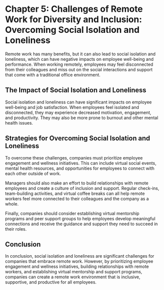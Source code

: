 Chapter 5: Challenges of Remote Work for Diversity and Inclusion: Overcoming Social Isolation and Loneliness
============================================================================================================

Remote work has many benefits, but it can also lead to social isolation and loneliness, which can have negative impacts on employee well-being and performance. When working remotely, employees may feel disconnected from their colleagues and miss out on the social interactions and support that come with a traditional office environment.

The Impact of Social Isolation and Loneliness
---------------------------------------------

Social isolation and loneliness can have significant impacts on employee well-being and job satisfaction. When employees feel isolated and disconnected, they may experience decreased motivation, engagement, and productivity. They may also be more prone to burnout and other mental health issues.

Strategies for Overcoming Social Isolation and Loneliness
---------------------------------------------------------

To overcome these challenges, companies must prioritize employee engagement and wellness initiatives. This can include virtual social events, mental health resources, and opportunities for employees to connect with each other outside of work.

Managers should also make an effort to build relationships with remote employees and create a culture of inclusion and support. Regular check-ins, team-building activities, and virtual coffee breaks can all help remote workers feel more connected to their colleagues and the company as a whole.

Finally, companies should consider establishing virtual mentorship programs and peer support groups to help employees develop meaningful connections and receive the guidance and support they need to succeed in their roles.

Conclusion
----------

In conclusion, social isolation and loneliness are significant challenges for companies that embrace remote work. However, by prioritizing employee engagement and wellness initiatives, building relationships with remote workers, and establishing virtual mentorship and support programs, companies can create a remote work environment that is inclusive, supportive, and productive for all employees.
